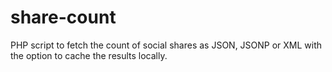 share-count
===========

PHP script to fetch the count of social shares as JSON, JSONP or XML with the option to cache the results locally.
